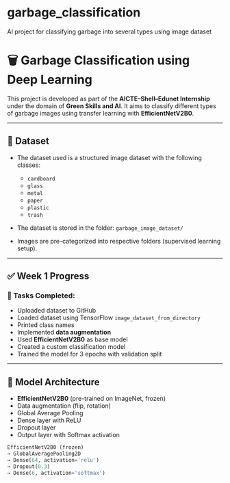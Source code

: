 # garbage_classification
AI project for classifying garbage into several types using image dataset
# 🗑️ Garbage Classification using Deep Learning

This project is developed as part of the **AICTE–Shell–Edunet Internship** under the domain of **Green Skills and AI**. It aims to classify different types of garbage images using transfer learning with **EfficientNetV2B0**.

---

## 📁 Dataset

- The dataset used is a structured image dataset with the following classes:
  - `cardboard`
  - `glass`
  - `metal`
  - `paper`
  - `plastic`
  - `trash`

- The dataset is stored in the folder: `garbage_image_dataset/`
- Images are pre-categorized into respective folders (supervised learning setup).

---

## ✅ Week 1 Progress

### 🔹 Tasks Completed:
- Uploaded dataset to GitHub
- Loaded dataset using TensorFlow `image_dataset_from_directory`
- Printed class names
- Implemented **data augmentation**
- Used **EfficientNetV2B0** as base model
- Created a custom classification model
- Trained the model for 3 epochs with validation split

---

## 🧠 Model Architecture

- **EfficientNetV2B0** (pre-trained on ImageNet, frozen)
- Data augmentation (flip, rotation)
- Global Average Pooling
- Dense layer with ReLU
- Dropout layer
- Output layer with Softmax activation

```python
EfficientNetV2B0 (frozen)
→ GlobalAveragePooling2D
→ Dense(64, activation='relu')
→ Dropout(0.3)
→ Dense(6, activation='softmax')

